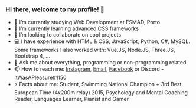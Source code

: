 ### Hi there, welcome to my profile! 👋

- 🔭 I’m currently studying Web Development at ESMAD, Porto
- 🌱 I’m currently learning advanced CSS frameworks
- 👯 I’m looking to collaborate on cool projects
- 💻 I have experience with HTML & CSS, JavaScript, Python, C#, MySQL.
  Some frameworks I also worked with: Vue.JS, Node.JS, Three.JS, Bootstrap 4, ...
- 💬 Ask me about everything, programming or non-programming related
- 📫 How to reach me: [Instagram](https://www.instagram.com/nunopereirasousa/), [Email](mailto:nunopsousa@live.com.pt), [Facebook](https://www.facebook.com/nuno.sousa.9655806/) or Discord - ItWasAPleasure#1150
- ⚡ Facts about me: Student, Swimming National Champion + 3rd Best European Time (4x200m relay) 2015, Psychology and Mental Coaching Reader, Languages Learner, Pianist and Gamer
